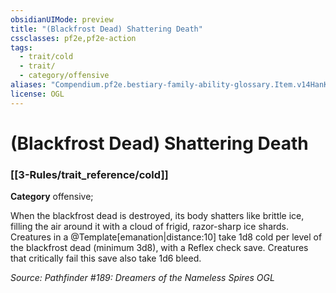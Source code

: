 ```yaml
---
obsidianUIMode: preview
title: "(Blackfrost Dead) Shattering Death"
cssclasses: pf2e,pf2e-action
tags:
  - trait/cold
  - trait/
  - category/offensive
aliases: "Compendium.pf2e.bestiary-family-ability-glossary.Item.v14HanKkdPGQd7Km"
license: OGL
---
```

# (Blackfrost Dead) Shattering Death

### [[3-Rules/trait_reference/cold]]

**Category** offensive; 




When the blackfrost dead is destroyed, its body shatters like brittle ice, filling the air around it with a cloud of frigid, razor-sharp ice shards. Creatures in a @Template\[emanation|distance:10\] take 1d8 cold per level of the blackfrost dead (minimum 3d8), with a Reflex check save. Creatures that critically fail this save also take 1d6 bleed.

*Source: Pathfinder #189: Dreamers of the Nameless Spires*
*OGL*